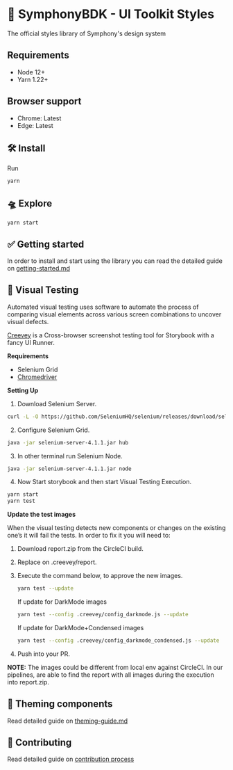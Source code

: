 # 💄 SymphonyBDK - UI Toolkit Styles

The official styles library of Symphony's design system

## Requirements

- Node 12+
- Yarn 1.22+

## Browser support

- Chrome: Latest
- Edge: Latest

## 🛠 Install

Run

```
yarn
```

## 🛸 Explore

```
yarn start
```

## ✅ Getting started

In order to install and start using the library you can read the detailed guide on [getting-started.md](https://github.com/SymphonyPlatformSolutions/symphony-bdk-ui-toolkit-styles/blob/master/docs/getting-started.md)

## 🤖 Visual Testing

Automated visual testing uses software to automate the process of comparing visual elements across various screen combinations to uncover visual defects.

[Creevey](https://github.com/wKich/creevey/) is a Cross-browser screenshot testing tool for Storybook with a fancy UI Runner.

**Requirements**  

 - Selenium Grid
 - [Chromedriver](https://chromedriver.chromium.org/downloads)  

**Setting Up**  

 1. Download Selenium Server.

```bash
curl -L -O https://github.com/SeleniumHQ/selenium/releases/download/selenium-4.1.0/selenium-server-4.1.1.jar
```

2. Configure Selenium Grid.

```bash
java -jar selenium-server-4.1.1.jar hub
```
3. In other terminal run Selenium Node.

```bash
java -jar selenium-server-4.1.1.jar node
````

4. Now Start storybook and then start Visual Testing Execution.
```bash
yarn start
yarn test
```
**Update the test images**  

When the visual testing detects new components or changes on the existing one’s it will fail the tests. In order to fix it you will need to:

 1. Download report.zip from the CircleCI build.
 2. Replace on .creevey/report.
 3. Execute the command below, to approve the new images.
	```bash
	yarn test --update
	```

	If update for DarkMode images

	```bash
	yarn test --config .creevey/config_darkmode.js --update
	```

	If update for DarkMode+Condensed images

	```bash
	yarn test --config .creevey/config_darkmode_condensed.js --update
	```

4. Push into your PR.

**NOTE:** The images could be different from local env against CircleCI. In our pipelines, are able to find the report with all images during the execution into report.zip.
## 🧩 Theming components

Read detailed guide on [theming-guide.md](https://github.com/SymphonyPlatformSolutions/symphony-bdk-ui-toolkit-styles/blob/master/docs/theming-guide.md)

## 💪 Contributing

Read detailed guide on [contribution process](https://github.com/SymphonyPlatformSolutions/symphony-bdk-ui-toolkit-styles/blob/master/docs/contributing.md)
